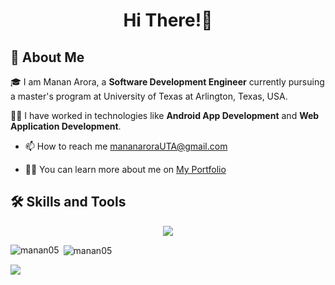 <h1 align="center">Hi There!👋</h1>

## 🚀 About Me
🎓 I am Manan Arora, a **Software Development Engineer** currently pursuing a master's program at University of Texas at Arlington, Texas, USA.

👨‍💻 I have worked in technologies like **Android App Development** and **Web Application Development**.

- 📫 How to reach me [mananaroraUTA@gmail.com](mailto:mananaroraUTA@gmail.com)

- 👨‍💻 You can learn more about me on [My Portfolio](https://manan05.github.io/)

</p>

<!-- to add - 
flask, flutter, heroku, hadoop, MongoDB, windicss, vue, react,ts,tensorflow, swift, tailwind, scala, redux, r, 
-->

## 🛠️ Skills and Tools
<p align="center">
  <a href="https://skillicons.dev">
    <img src="https://skillicons.dev/icons?i=ae,androidstudio,aws,bootstrap,c,cpp,css,django,docker,eclipse,firebase,gcp,git,github,html,idea,java,js,kotlin,kubernetes,linux,mysql,nodejs,ps,py,vscode" />
  </a>
</p>

<p><img align="left" src="https://github-readme-stats.vercel.app/api/top-langs?username=manan05&show_icons=true&locale=en&layout=compact&theme=tokyonight" alt="manan05" /></p>

<p>&nbsp;<img align="center" src="https://github-readme-stats.vercel.app/api?username=manan05&&count_private=true&?show_icons=true&locale=en&theme=tokyonight" alt="manan05" /></p>

![](https://komarev.com/ghpvc/?username=manan05&color=orange&style=for-the-badge&label=Tech+Bros)
